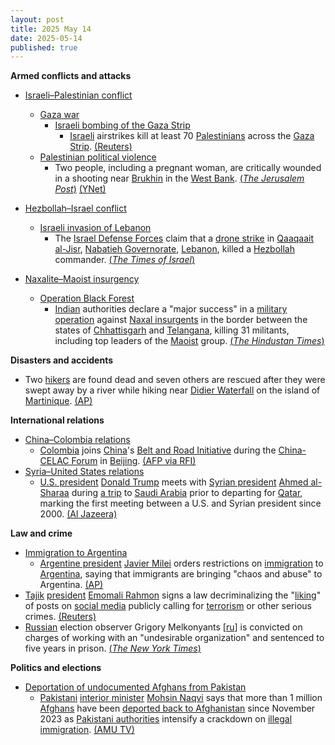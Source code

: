 ```yaml
---
layout: post
title: 2025 May 14
date: 2025-05-14
published: true
---
```



**Armed conflicts and attacks**

* [Israeli–Palestinian conflict](https://en.wikipedia.org/wiki/Israeli%E2%80%93Palestinian_conflict "Israeli–Palestinian conflict")
  + [Gaza war](https://en.wikipedia.org/wiki/Gaza_war "Gaza war")
    - [Israeli bombing of the Gaza Strip](https://en.wikipedia.org/wiki/Israeli_bombing_of_the_Gaza_Strip "Israeli bombing of the Gaza Strip")
      * [Israeli](https://en.wikipedia.org/wiki/Israel "Israel") airstrikes kill at least 70 [Palestinians](https://en.wikipedia.org/wiki/Palestinians "Palestinians") across the [Gaza Strip](https://en.wikipedia.org/wiki/Gaza_Strip "Gaza Strip"). [(Reuters)](https://www.reuters.com/world/middle-east/israeli-intensifies-gaza-bombardment-trump-visits-region-2025-05-14/)
  + [Palestinian political violence](https://en.wikipedia.org/wiki/Palestinian_political_violence "Palestinian political violence")
    - Two people, including a pregnant woman, are critically wounded in a shooting near [Brukhin](https://en.wikipedia.org/wiki/Brukhin "Brukhin") in the [West Bank](https://en.wikipedia.org/wiki/West_Bank "West Bank"). [(*The Jerusalem Post*)](https://www.jpost.com/breaking-news/article-854007) [(YNet)](https://www.ynetnews.com/article/r1uh9pmwgg)
* [Hezbollah–Israel conflict](https://en.wikipedia.org/wiki/Hezbollah%E2%80%93Israel_conflict "Hezbollah–Israel conflict")
  + [Israeli invasion of Lebanon](https://en.wikipedia.org/wiki/2024_Israeli_invasion_of_Lebanon "2024 Israeli invasion of Lebanon")
    - The [Israel Defense Forces](https://en.wikipedia.org/wiki/Israel_Defense_Forces "Israel Defense Forces") claim that a [drone strike](https://en.wikipedia.org/wiki/Drone_strike "Drone strike") in [Qaaqaait al-Jisr](https://en.wikipedia.org/wiki/Qaaqaait_al-Jisr "Qaaqaait al-Jisr"), [Nabatieh Governorate](https://en.wikipedia.org/wiki/Nabatieh_Governorate "Nabatieh Governorate"), [Lebanon](https://en.wikipedia.org/wiki/Lebanon "Lebanon"), killed a [Hezbollah](https://en.wikipedia.org/wiki/Hezbollah "Hezbollah") commander. [(*The Times of Israel*)](https://www.timesofisrael.com/liveblog_entry/idf-says-it-killed-hezbollah-commander-in-earlier-south-lebanon-drone-strike/)

* [Naxalite–Maoist insurgency](https://en.wikipedia.org/wiki/Naxalite%E2%80%93Maoist_insurgency "Naxalite–Maoist insurgency")
  + [Operation Black Forest](https://en.wikipedia.org/wiki/Operation_Black_Forest "Operation Black Forest")
    - [Indian](https://en.wikipedia.org/wiki/India "India") authorities declare a "major success" in a [military operation](https://en.wikipedia.org/wiki/Military_operation "Military operation") against [Naxal insurgents](https://en.wikipedia.org/wiki/Naxalism "Naxalism") in the border between the states of [Chhattisgarh](https://en.wikipedia.org/wiki/Chhattisgarh "Chhattisgarh") and [Telangana](https://en.wikipedia.org/wiki/Telangana "Telangana"), killing 31 militants, including top leaders of the [Maoist](https://en.wikipedia.org/wiki/Maoist "Maoist") group. [(*The Hindustan Times*)](https://www.hindustantimes.com/india-news/security-forces-claim-top-maoist-leaders-either-killed-or-injured-in-operation-black-forest-101747234931173.html)

**Disasters and accidents**

* Two [hikers](https://en.wikipedia.org/wiki/Hikers "Hikers") are found dead and seven others are rescued after they were swept away by a river while hiking near [Didier Waterfall](https://en.wikipedia.org/wiki/Didier_Waterfall "Didier Waterfall") on the island of [Martinique](https://en.wikipedia.org/wiki/Martinique "Martinique"). [(AP)](https://apnews.com/article/martinique-missing-hiker-dead-rescued-c39c015161b359e6f47a2ffa66eae554)

**International relations**

* [China–Colombia relations](https://en.wikipedia.org/wiki/China%E2%80%93Colombia_relations "China–Colombia relations")
  + [Colombia](https://en.wikipedia.org/wiki/Colombia "Colombia") joins [China](https://en.wikipedia.org/wiki/China "China")'s [Belt and Road Initiative](https://en.wikipedia.org/wiki/Belt_and_Road_Initiative "Belt and Road Initiative") during the [China-CELAC Forum](https://en.wikipedia.org/wiki/China-CELAC_Forum "China-CELAC Forum") in [Beijing](https://en.wikipedia.org/wiki/Beijing "Beijing"). [(AFP via RFI)](https://www.rfi.fr/en/international-news/20250514-colombia-joins-belt-and-road-initiative-as-china-courts-latin-america)
* [Syria–United States relations](https://en.wikipedia.org/wiki/Syria%E2%80%93United_States_relations "Syria–United States relations")
  + [U.S. president](https://en.wikipedia.org/wiki/President_of_the_United_States "President of the United States") [Donald Trump](https://en.wikipedia.org/wiki/Donald_Trump "Donald Trump") meets with [Syrian president](https://en.wikipedia.org/wiki/President_of_Syria "President of Syria") [Ahmed al-Sharaa](https://en.wikipedia.org/wiki/Ahmed_al-Sharaa "Ahmed al-Sharaa") during [a trip](https://en.wikipedia.org/wiki/2025_visit_by_Donald_Trump_to_the_Middle_East "2025 visit by Donald Trump to the Middle East") to [Saudi Arabia](https://en.wikipedia.org/wiki/Saudi_Arabia "Saudi Arabia") prior to departing for [Qatar](https://en.wikipedia.org/wiki/Qatar "Qatar"), marking the first meeting between a U.S. and Syrian president since 2000. [(Al Jazeera)](https://www.aljazeera.com/news/2025/5/14/trump-meets-syrias-al-sharaa-eyes-normalisation-of-ties-with-damascus)

**Law and crime**

* [Immigration to Argentina](https://en.wikipedia.org/wiki/Immigration_to_Argentina "Immigration to Argentina")
  + [Argentine president](https://en.wikipedia.org/wiki/President_of_Argentina "President of Argentina") [Javier Milei](https://en.wikipedia.org/wiki/Javier_Milei "Javier Milei") orders restrictions on [immigration](https://en.wikipedia.org/wiki/Immigration "Immigration") to [Argentina](https://en.wikipedia.org/wiki/Argentina "Argentina"), saying that immigrants are bringing "chaos and abuse" to Argentina. [(AP)](https://apnews.com/article/argentina-trump-milei-decree-immigration-crime-elections-deportations-465345f8fe98a8b2d5d0a3c4466b37cd)
* [Tajik](https://en.wikipedia.org/wiki/Tajikistan "Tajikistan") [president](https://en.wikipedia.org/wiki/President_of_Tajikistan "President of Tajikistan") [Emomali Rahmon](https://en.wikipedia.org/wiki/Emomali_Rahmon "Emomali Rahmon") signs a law decriminalizing the "[liking](https://en.wikipedia.org/wiki/Like_button "Like button")" of posts on [social media](https://en.wikipedia.org/wiki/Social_media "Social media") publicly calling for [terrorism](https://en.wikipedia.org/wiki/Terrorism "Terrorism") or other serious crimes. [(Reuters)](https://www.reuters.com/world/asia-pacific/tajikistan-decriminalises-liking-social-media-posts-deemed-extremist-2025-05-14/)
* [Russian](https://en.wikipedia.org/wiki/Russia "Russia") election observer Grigory Melkonyants [[ru](https://ru.wikipedia.org/wiki/%D0%9C%D0%B5%D0%BB%D1%8C%D0%BA%D0%BE%D0%BD%D1%8C%D1%8F%D0%BD%D1%86%2C_%D0%93%D1%80%D0%B8%D0%B3%D0%BE%D1%80%D0%B8%D0%B9_%D0%90%D1%80%D0%BA%D0%B0%D0%B4%D1%8C%D0%B5%D0%B2%D0%B8%D1%87 "ru:Мельконьянц, Григорий Аркадьевич")] is convicted on charges of working with an "undesirable organization" and sentenced to five years in prison. [(*The New York Times*)](https://www.nytimes.com/2025/05/14/world/europe/grigory-melkonyants-russia-golos.html)

**Politics and elections**

* [Deportation of undocumented Afghans from Pakistan](https://en.wikipedia.org/wiki/Deportation_of_undocumented_Afghans_from_Pakistan "Deportation of undocumented Afghans from Pakistan")
  + [Pakistani](https://en.wikipedia.org/wiki/Pakistan "Pakistan") [interior minister](https://en.wikipedia.org/wiki/Ministry_of_Interior_%28Pakistan%29 "Ministry of Interior (Pakistan)") [Mohsin Naqvi](https://en.wikipedia.org/wiki/Mohsin_Naqvi "Mohsin Naqvi") says that more than 1 million [Afghans](https://en.wikipedia.org/wiki/Afghan_people "Afghan people") have been [deported back to Afghanistan](https://en.wikipedia.org/wiki/Deportation_of_undocumented_Afghans_from_Pakistan "Deportation of undocumented Afghans from Pakistan") since November 2023 as [Pakistani authorities](https://en.wikipedia.org/wiki/Pakistani_authorities "Pakistani authorities") intensify a crackdown on [illegal immigration](https://en.wikipedia.org/wiki/Illegal_immigration "Illegal immigration"). [(AMU TV)](https://amu.tv/173909/)
